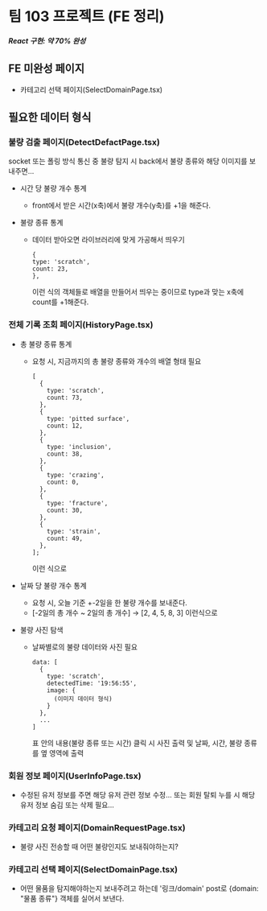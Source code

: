 # 팀 103 프로젝트 (FE 정리)

##### React 구현: 약 70% 완성

## FE 미완성 페이지

- 카테고리 선택 페이지(SelectDomainPage.tsx)

## 필요한 데이터 형식

### 불량 검출 페이지(DetectDefactPage.tsx)

socket 또는 폴링 방식 통신 중 불량 탐지 시 back에서 불량 종류와 해당 이미지를 보내주면...

- 시간 당 불량 개수 통계

  - front에서 받은 시간(x축)에서 불량 개수(y축)를 +1을 해준다.

- 불량 종류 통계
  - 데이터 받아오면 라이브러리에 맞게 가공해서 띄우기
    ```
    {
    type: 'scratch',
    count: 23,
    },
    ```
    이런 식의 객체들로 배열을 만들어서 띄우는 중이므로
    type과 맞는 x축에 count를 +1해준다.

### 전체 기록 조회 페이지(HistoryPage.tsx)

- 총 불량 종류 통계

  - 요청 시, 지금까지의 총 불량 종류와 개수의 배열 형태 필요
    ```
    [
      {
        type: 'scratch',
        count: 73,
      },
      {
        type: 'pitted surface',
        count: 12,
      },
      {
        type: 'inclusion',
        count: 38,
      },
      {
        type: 'crazing',
        count: 0,
      },
      {
        type: 'fracture',
        count: 30,
      },
      {
        type: 'strain',
        count: 49,
      },
    ];
    ```
    이런 식으로

- 날짜 당 불량 개수 통계

  - 요청 시, 오늘 기준 +-2일을 한 불량 개수를 보내준다.
  - [-2일의 총 개수 ~ 2일의 총 개수] → [2, 4, 5, 8, 3] 이런식으로

- 불량 사진 탐색
  - 날짜별로의 불량 데이터와 사진 필요
    ```
    data: [
      {
        type: 'scratch',
        detectedTime: '19:56:55',
        image: {
          (이미지 데이터 형식)
        }
      },
      ...
    ]
    ```
    표 안의 내용(불량 종류 또는 시간) 클릭 시 사진 출력 및 날짜, 시간, 불량 종류를 옆 영역에 출력

### 회원 정보 페이지(UserInfoPage.tsx)

- 수정된 유저 정보를 주면 해당 유저 관련 정보 수정...
  또는 회원 탈퇴 누를 시 해당 유저 정보 숨김 또는 삭제 필요...

### 카테고리 요청 페이지(DomainRequestPage.tsx)

- 불량 사진 전송할 때 어떤 불량인지도 보내줘야하는지?

### 카테고리 선택 페이지(SelectDomainPage.tsx)

- 어떤 물품을 탐지해야하는지 보내주려고 하는데 '링크/domain' post로 {domain: "물품 종류"} 객체를 실어서 보낸다.
